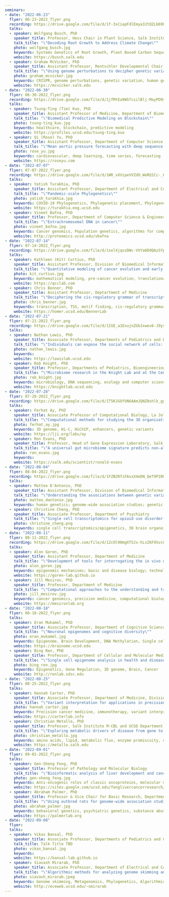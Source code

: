 ```yaml
---
seminars:
- date: "2022-06-23"
  flyer: 06-23-2022_flyer.png
  recording: https://drive.google.com/file/d/1f-3sCiapFdlEmya3JtQ2Lb69FiXcuwK3/view?usp=sharing
  talks:
  - speaker: Wolfgang Busch, PhD
    speaker_title: Professor, Hess Chair in Plant Science, Salk Institute
    talk_title: "\"Decoding Root Growth to Address Climate Change\""
    photo: wolfgang_busch.jpg
    keywords: Systems Genetics of Root Growth, Plant Based Carbon Sequestration
    website: https://busch.salk.edu
  - speaker: Graham McVicker, PhD
    speaker_title: Assistant Professor, Rentschler Developmental Chair, Salk Institute
    talk_title: "\"Using genome perturbations to decipher genetic variants with associated with immune traits\""
    photo: graham_mcvicker.jpg
    keywords: CRISPR, genome perturbations, genetic variation, human genetics, bioinformatics
    website: https://mcvicker.salk.edu
- date: "2022-06-30"
  flyer: 06-30-2022_flyer.png
  recording: https://drive.google.com/file/d/1jfMtEa9WSfcsilBlj-MayPO9yPUtFHV6/view?usp=sharing
  talks:
  - speaker: Tsung-Ting (Tim) Kuo, PhD
    speaker_title: Assistant Professor of Medicine, Department of Biomedical Informatics
    talk_title: "\"Biomedical Predictive Modeling on Blockchain\""
    photo: tsung-ting_kuo.jpg
    keywords: healthcare, blockchain, predictive modeling
    website: https://profiles.ucsd.edu/tsung-ting.kuo
  - speaker: Qi (Rose) Yu, PhD
    speaker_title: Assistant Professor, Department of Computer Science and Engineering
    talk_title: "\"Mean aortic pressure forecasting with deep sequence models\""
    photo: rose_yu.jpg
    keywords: cardiovascular, deep learning, time series, forecasting
    website: https://roseyu.com
- date: "2022-07-07"
  flyer: 07-07-2022_flyer.png
  recording: https://drive.google.com/file/d/1WR_vXVipeVVZdO_WeRQ1Cc-_6NR-OkXh/view?usp=sharing
  talks:
  - speaker: Yatish Turakhia, PhD
    speaker_title: Assistant Professor, Department of Electrical and Computer Engineering
    talk_title: "\"Pandemic-scale Phylogenetics\""
    photo: yatish_turakhia.jpg
    keywords: COVID-19 Phylogenetics, Phylogenetic placement, Phylogenetic tree optimization, SARS-CoV-2 recombination
    website: https://turakhia.eng.ucsd.edu
  - speaker: Vineet Bafna, PhD
    speaker_title: Professor, Department of Computer Science & Engineering.
    talk_title: "\"Extrachromosomal DNA in cancer\""
    photo: vineet_bafna.jpg
    keywords: Cancer genomics, Population genetics, algorithms for computational biology
    website: http://proteomics.ucsd.edu/vbafna
- date: "2022-07-14"
  flyer: 07-14-2022_flyer.png
  recording: https://drive.google.com/file/d/1selXjqvzDWc-VVYa6DOQAzSYp_kvgvVo/view?usp=sharing
  talks:
  - speaker: Kathleen (Kit) Curtius, PhD
    speaker_title: Assistant Professor, Division of Biomedical Informatics, Department of Medicine
    talk_title: "\"Quantitative modeling of cancer evolution and early detection\""
    photo: kit_curtius.jpg
    keywords: mathematical modeling, pre-cancer evolution, translational bioinformatics
    website: https://qcclab.com
  - speaker: Chris Benner, PhD
    speaker_title: Assistant Professor, Deptartment of Medicine
    talk_title: "\"Deciphering the cis-regulatory grammar of transcription initiation\""
    photo: chris_benner.jpg
    keywords: transcription, TSS, motif finding, cis-regulatory grammar, transcription factors
    website: https://homer.ucsd.edu/BennerLab
- date: "2022-07-21"
  flyer: 07-21-2022_flyer.png
  recording: https://drive.google.com/file/d/1IGE_a1ExujnZGbJxwex6-J9ysADTfYDT/view?usp=sharing
  talks:
  - speaker: Nathan Lewis, PhD
    speaker_title: Associate Professor, Departments of Pediatrics and Bioengineering
    talk_title: "\"Individuals can expose the social network of cells: Linking single cells to phenotypes with single cell omics\""
    photo: nathan_lewis.jpg
    keywords:
    website: https://lewislab.ucsd.edu
  - speaker: Rob Knight, PhD
    speaker_title: Professor, Departments of Pediatrics, Bioengineering, and Computer Science and Engineering
    talk_title: "\"Microbiome research in the Knight Lab and at the Center for Microbiome Innovation\""
    photo: rob_knight.jpg
    keywords: microbiology, DNA sequencing, ecology and computer science
    website: https://knightlab.ucsd.edu
- date: "2022-07-28"
  flyer: 07-28-2022_flyer.png
  recording: https://drive.google.com/file/d/1T5KJGOfUN6AAmJQNZ0xhlk_ggLqBu9sq/view?usp=sharing
  talks:
  - speaker: Ferhat Ay, PhD
    speaker_title: Associate Professor of Computational Biology, La Jolla Institute for Immunology (LJI)
    talk_title: "\"Computational methods for studying the 3D organization of the human genome\""
    photo: ferhat_ay.jpg
    keywords: 3D genome, Hi-C, HiChIP, enhancers, genetic variants
    website: https://lji.org/labs/ay
  - speaker: Ron Evans, PhD
    speaker_title: Professor, Head of Gene Expression Laboratory, Salk Institute
    talk_title: "\"A universal gut microbiome signature predicts non-alcoholic fatty liver disease (NAFLD)\""
    photo: ron_evans.jpg
    keywords:
    website: https://salk.edu/scientist/ronald-evans
- date: "2022-08-04"
  flyer: 08-04-2022_flyer.png
  recording: https://drive.google.com/file/d/1FZB2RfiFAsxX4eDN_QeT9P20UpxTODDS/view?usp=sharing
  talks:
  - speaker: Matteo D'Antonio, PhD
    speaker_title: Assistant Professor, Division of Biomedical Informatics, Department of Medicine
    talk_title: "\"Understanding the associations between genetic variation and complex traits in diverse and admixed individuals\""
    photo: matteo_dantonio.jpg
    keywords: human genetics; genome-wide association studies; genetic variation
  - speaker: Christine Cheng, PhD
    speaker_title: Associate Professor, Department of Psychiatry
    talk_title: "\"Single cell transcriptomics for opioid use disorder and Alzheimer's disease\""
    photo: christine_cheng.png
    keywords: single cell transcriptomics/epigenetics, 3D brain organoid, Alzheimer’s disease, opioid addiction, HIV
- date: "2022-08-11"
  flyer: 08-11-2022_flyer.png
  recording: https://drive.google.com/file/d/1ZcOl90mgXT5Jx-hLsZ6F9Svc07CRyoKZ/view?usp=sharing
  talks:
  - speaker: Alon Goren, PhD
    speaker_title: Assistant Professor, Department of Medicine
    talk_title: "\"Development of tools for interrogating the in vivo dynamic interactions of biomolecules\""
    photo: alon_goren.jpg
    keywords: epigenomic mechanisms; basic and disease biology; technological innovations and computational analyses
    website: https://goren-lab.github.io
  - speaker: Jill Mesirov, PhD
    speaker_title: Professor, Department of Medicine
    talk_title: "\"Computational approaches to the understanding and treatment of cancer\""
    photo: jill_mesirov.jpg
    keywords: cancer genomics, precision medicine, computational biology, software tools
    website: https://mesirovlab.org
- date: "2022-08-18"
  flyer: 08-18-2022_flyer.png
  talks:
  - speaker: Eran Mukamel, PhD
    speaker_title: Associate Professor, Department of Cognitive Science
    talk_title: "\"Neuronal epigenomes and cognitive diversity\""
    photo: eran_mukamel.jpg
    keywords: Epigenome, Brain Development, DNA Methylation, Single cells
    website: https://brainome.ucsd.edu
  - speaker: Bing Ren, PhD
    speaker_title: Professor, Department of Cellular and Molecular Medicine
    talk_title: "\"Single cell epigenome analysis in health and disease\""
    photo: bing_ren.jpg
    keywords: Epigenetics, Gene Regulation, 3D genome, Brain, Cancer
    website: http://renlab.sdsc.edu
- date: "2022-08-25"
  flyer: 08-25-2022_flyer.png
  talks:
  - speaker: Hannah Carter, PhD
    speaker_title: Associate Professor, Department of Medicine, Division of Medical Genetics
    talk_title: "\"Variant interpretation for applications in precision cancer medicine\""
    photo: hannah_carter.jpg
    keywords: Precision cancer medicine, immunotherapy, variant interpretation, gene regulatory networks, machine learning
    website: https://carterlab.info
  - speaker: Christian Metallo, PhD
    speaker_title: Professor, Salk Institute M-CBL and UCSD Department of Bioengineering (Adjunct)
    talk_title: "\"Exploring metabolic drivers of disease from gene to flux\""
    photo: christian_metallo.jpg
    keywords: amino acids, lipid, metabolic flux, enzyme promiscuity, cancer, neuropathy
    website: https://metallo.salk.edu
- date: "2022-09-01"
  flyer: 09-01-2022_flyer.png
  talks:
  - speaker: Gen-Sheng Feng, PhD
    speaker_title: Professor of Pathology and Molecular Biology
    talk_title: "\"Bioinformatic analysis of liver development and cancer\""
    photo: gen-sheng_feng.jpg
    keywords: Anti-oncogenic roles of classic oncoproteins, molecular mechanisms of liver cancer initiation, liver cancer immunotherapy
    website: https://sites.google.com/ucsd.edu/fenglivercancerresearch/home
  - speaker: Abraham Palmer, PhD
    speaker_title: Professor & Vice Chair for Basic Research, Department of Psychiatry
    talk_title: "\"Using outbred rats for genome-wide association studies\""
    photo: abraham_palmer.jpg
    keywords: behavioral genetics, psychiatric genetics, substance abuse, impulsivity, human genetics, rat genetics, mouse genetics
    website: https://palmerlab.org
- date: "2022-09-08"
  flyer:
  talks:
  - speaker: Vikas Bansal, PhD
    speaker_title: Associate Professor, Departments of Pediatrics and Computer Science and Engineering
    talk_title: Talk Title TBD
    photo: vikas_bansal.jpg
    keywords:
    website: https://bansal-lab.github.io
  - speaker: Siavash Mirarab, PhD
    speaker_title: Associate Professor, Department of Electrical and Computer Engineering
    talk_title: "\"Algorithmic methods for analyzing genome skimming and metagenomic data\""
    photo: siavash_mirarab.jpeg
    keywords: Genome skimming, Metagenomics, Phylogenetics, Algorithmic development
    website: http://eceweb.ucsd.edu/~smirarab    
---
```

